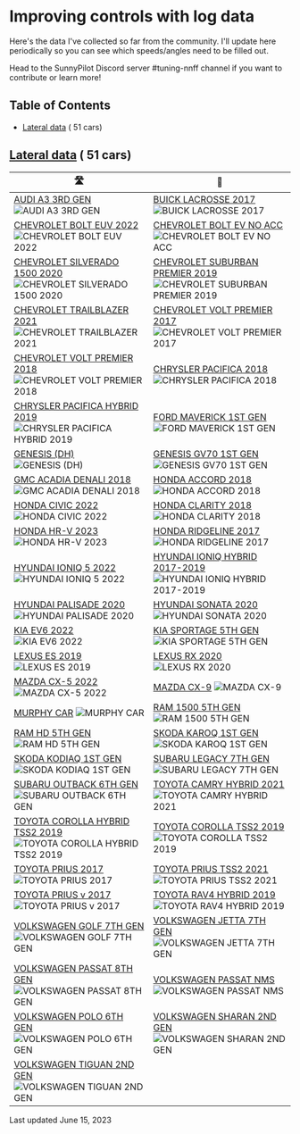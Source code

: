 # Improving controls with log data

Here's the data I've collected so far from the community. I'll update here periodically so you can see which speeds/angles need to be filled out.

Head to the SunnyPilot Discord server #tuning-nnff channel if you want to contribute or learn more!

## Table of Contents
- [Lateral data](#Lateral%20data) (      51 cars)


## [Lateral data](#Lateral%20data) (      51 cars)


| 🛣️ | 🚗 |
| --- | --- |
| [AUDI A3 3RD GEN](#AUDI%20A3%203RD%20GEN.png)  ![AUDI A3 3RD GEN](https://github.com/twilsonco/openpilot/blob/log-info/data/Lateral%20data/AUDI%20A3%203RD%20GEN.png?raw=true)| [BUICK LACROSSE 2017](#BUICK%20LACROSSE%202017.png)  ![BUICK LACROSSE 2017](https://github.com/twilsonco/openpilot/blob/log-info/data/Lateral%20data/BUICK%20LACROSSE%202017.png?raw=true)|
| [CHEVROLET BOLT EUV 2022](#CHEVROLET%20BOLT%20EUV%202022.png)  ![CHEVROLET BOLT EUV 2022](https://github.com/twilsonco/openpilot/blob/log-info/data/Lateral%20data/CHEVROLET%20BOLT%20EUV%202022.png?raw=true)| [CHEVROLET BOLT EV NO ACC](#CHEVROLET%20BOLT%20EV%20NO%20ACC.png)  ![CHEVROLET BOLT EV NO ACC](https://github.com/twilsonco/openpilot/blob/log-info/data/Lateral%20data/CHEVROLET%20BOLT%20EV%20NO%20ACC.png?raw=true)|
| [CHEVROLET SILVERADO 1500 2020](#CHEVROLET%20SILVERADO%201500%202020.png)  ![CHEVROLET SILVERADO 1500 2020](https://github.com/twilsonco/openpilot/blob/log-info/data/Lateral%20data/CHEVROLET%20SILVERADO%201500%202020.png?raw=true)| [CHEVROLET SUBURBAN PREMIER 2019](#CHEVROLET%20SUBURBAN%20PREMIER%202019.png)  ![CHEVROLET SUBURBAN PREMIER 2019](https://github.com/twilsonco/openpilot/blob/log-info/data/Lateral%20data/CHEVROLET%20SUBURBAN%20PREMIER%202019.png?raw=true)|
| [CHEVROLET TRAILBLAZER 2021](#CHEVROLET%20TRAILBLAZER%202021.png)  ![CHEVROLET TRAILBLAZER 2021](https://github.com/twilsonco/openpilot/blob/log-info/data/Lateral%20data/CHEVROLET%20TRAILBLAZER%202021.png?raw=true)| [CHEVROLET VOLT PREMIER 2017](#CHEVROLET%20VOLT%20PREMIER%202017.png)  ![CHEVROLET VOLT PREMIER 2017](https://github.com/twilsonco/openpilot/blob/log-info/data/Lateral%20data/CHEVROLET%20VOLT%20PREMIER%202017.png?raw=true)|
| [CHEVROLET VOLT PREMIER 2018](#CHEVROLET%20VOLT%20PREMIER%202018.png)  ![CHEVROLET VOLT PREMIER 2018](https://github.com/twilsonco/openpilot/blob/log-info/data/Lateral%20data/CHEVROLET%20VOLT%20PREMIER%202018.png?raw=true)| [CHRYSLER PACIFICA 2018](#CHRYSLER%20PACIFICA%202018.png)  ![CHRYSLER PACIFICA 2018](https://github.com/twilsonco/openpilot/blob/log-info/data/Lateral%20data/CHRYSLER%20PACIFICA%202018.png?raw=true)|
| [CHRYSLER PACIFICA HYBRID 2019](#CHRYSLER%20PACIFICA%20HYBRID%202019.png)  ![CHRYSLER PACIFICA HYBRID 2019](https://github.com/twilsonco/openpilot/blob/log-info/data/Lateral%20data/CHRYSLER%20PACIFICA%20HYBRID%202019.png?raw=true)| [FORD MAVERICK 1ST GEN](#FORD%20MAVERICK%201ST%20GEN.png)  ![FORD MAVERICK 1ST GEN](https://github.com/twilsonco/openpilot/blob/log-info/data/Lateral%20data/FORD%20MAVERICK%201ST%20GEN.png?raw=true)|
| [GENESIS (DH)](#GENESIS%20(DH).png)  ![GENESIS (DH)](https://github.com/twilsonco/openpilot/blob/log-info/data/Lateral%20data/GENESIS%20(DH).png?raw=true)| [GENESIS GV70 1ST GEN](#GENESIS%20GV70%201ST%20GEN.png)  ![GENESIS GV70 1ST GEN](https://github.com/twilsonco/openpilot/blob/log-info/data/Lateral%20data/GENESIS%20GV70%201ST%20GEN.png?raw=true)|
| [GMC ACADIA DENALI 2018](#GMC%20ACADIA%20DENALI%202018.png)  ![GMC ACADIA DENALI 2018](https://github.com/twilsonco/openpilot/blob/log-info/data/Lateral%20data/GMC%20ACADIA%20DENALI%202018.png?raw=true)| [HONDA ACCORD 2018](#HONDA%20ACCORD%202018.png)  ![HONDA ACCORD 2018](https://github.com/twilsonco/openpilot/blob/log-info/data/Lateral%20data/HONDA%20ACCORD%202018.png?raw=true)|
| [HONDA CIVIC 2022](#HONDA%20CIVIC%202022.png)  ![HONDA CIVIC 2022](https://github.com/twilsonco/openpilot/blob/log-info/data/Lateral%20data/HONDA%20CIVIC%202022.png?raw=true)| [HONDA CLARITY 2018](#HONDA%20CLARITY%202018.png)  ![HONDA CLARITY 2018](https://github.com/twilsonco/openpilot/blob/log-info/data/Lateral%20data/HONDA%20CLARITY%202018.png?raw=true)|
| [HONDA HR-V 2023](#HONDA%20HR-V%202023.png)  ![HONDA HR-V 2023](https://github.com/twilsonco/openpilot/blob/log-info/data/Lateral%20data/HONDA%20HR-V%202023.png?raw=true)| [HONDA RIDGELINE 2017](#HONDA%20RIDGELINE%202017.png)  ![HONDA RIDGELINE 2017](https://github.com/twilsonco/openpilot/blob/log-info/data/Lateral%20data/HONDA%20RIDGELINE%202017.png?raw=true)|
| [HYUNDAI IONIQ 5 2022](#HYUNDAI%20IONIQ%205%202022.png)  ![HYUNDAI IONIQ 5 2022](https://github.com/twilsonco/openpilot/blob/log-info/data/Lateral%20data/HYUNDAI%20IONIQ%205%202022.png?raw=true)| [HYUNDAI IONIQ HYBRID 2017-2019](#HYUNDAI%20IONIQ%20HYBRID%202017-2019.png)  ![HYUNDAI IONIQ HYBRID 2017-2019](https://github.com/twilsonco/openpilot/blob/log-info/data/Lateral%20data/HYUNDAI%20IONIQ%20HYBRID%202017-2019.png?raw=true)|
| [HYUNDAI PALISADE 2020](#HYUNDAI%20PALISADE%202020.png)  ![HYUNDAI PALISADE 2020](https://github.com/twilsonco/openpilot/blob/log-info/data/Lateral%20data/HYUNDAI%20PALISADE%202020.png?raw=true)| [HYUNDAI SONATA 2020](#HYUNDAI%20SONATA%202020.png)  ![HYUNDAI SONATA 2020](https://github.com/twilsonco/openpilot/blob/log-info/data/Lateral%20data/HYUNDAI%20SONATA%202020.png?raw=true)|
| [KIA EV6 2022](#KIA%20EV6%202022.png)  ![KIA EV6 2022](https://github.com/twilsonco/openpilot/blob/log-info/data/Lateral%20data/KIA%20EV6%202022.png?raw=true)| [KIA SPORTAGE 5TH GEN](#KIA%20SPORTAGE%205TH%20GEN.png)  ![KIA SPORTAGE 5TH GEN](https://github.com/twilsonco/openpilot/blob/log-info/data/Lateral%20data/KIA%20SPORTAGE%205TH%20GEN.png?raw=true)|
| [LEXUS ES 2019](#LEXUS%20ES%202019.png)  ![LEXUS ES 2019](https://github.com/twilsonco/openpilot/blob/log-info/data/Lateral%20data/LEXUS%20ES%202019.png?raw=true)| [LEXUS RX 2020](#LEXUS%20RX%202020.png)  ![LEXUS RX 2020](https://github.com/twilsonco/openpilot/blob/log-info/data/Lateral%20data/LEXUS%20RX%202020.png?raw=true)|
| [MAZDA CX-5 2022](#MAZDA%20CX-5%202022.png)  ![MAZDA CX-5 2022](https://github.com/twilsonco/openpilot/blob/log-info/data/Lateral%20data/MAZDA%20CX-5%202022.png?raw=true)| [MAZDA CX-9](#MAZDA%20CX-9.png)  ![MAZDA CX-9](https://github.com/twilsonco/openpilot/blob/log-info/data/Lateral%20data/MAZDA%20CX-9.png?raw=true)|
| [MURPHY CAR](#MURPHY%20CAR.png)  ![MURPHY CAR](https://github.com/twilsonco/openpilot/blob/log-info/data/Lateral%20data/MURPHY%20CAR.png?raw=true)| [RAM 1500 5TH GEN](#RAM%201500%205TH%20GEN.png)  ![RAM 1500 5TH GEN](https://github.com/twilsonco/openpilot/blob/log-info/data/Lateral%20data/RAM%201500%205TH%20GEN.png?raw=true)|
| [RAM HD 5TH GEN](#RAM%20HD%205TH%20GEN.png)  ![RAM HD 5TH GEN](https://github.com/twilsonco/openpilot/blob/log-info/data/Lateral%20data/RAM%20HD%205TH%20GEN.png?raw=true)| [SKODA KAROQ 1ST GEN](#SKODA%20KAROQ%201ST%20GEN.png)  ![SKODA KAROQ 1ST GEN](https://github.com/twilsonco/openpilot/blob/log-info/data/Lateral%20data/SKODA%20KAROQ%201ST%20GEN.png?raw=true)|
| [SKODA KODIAQ 1ST GEN](#SKODA%20KODIAQ%201ST%20GEN.png)  ![SKODA KODIAQ 1ST GEN](https://github.com/twilsonco/openpilot/blob/log-info/data/Lateral%20data/SKODA%20KODIAQ%201ST%20GEN.png?raw=true)| [SUBARU LEGACY 7TH GEN](#SUBARU%20LEGACY%207TH%20GEN.png)  ![SUBARU LEGACY 7TH GEN](https://github.com/twilsonco/openpilot/blob/log-info/data/Lateral%20data/SUBARU%20LEGACY%207TH%20GEN.png?raw=true)|
| [SUBARU OUTBACK 6TH GEN](#SUBARU%20OUTBACK%206TH%20GEN.png)  ![SUBARU OUTBACK 6TH GEN](https://github.com/twilsonco/openpilot/blob/log-info/data/Lateral%20data/SUBARU%20OUTBACK%206TH%20GEN.png?raw=true)| [TOYOTA CAMRY HYBRID 2021](#TOYOTA%20CAMRY%20HYBRID%202021.png)  ![TOYOTA CAMRY HYBRID 2021](https://github.com/twilsonco/openpilot/blob/log-info/data/Lateral%20data/TOYOTA%20CAMRY%20HYBRID%202021.png?raw=true)|
| [TOYOTA COROLLA HYBRID TSS2 2019](#TOYOTA%20COROLLA%20HYBRID%20TSS2%202019.png)  ![TOYOTA COROLLA HYBRID TSS2 2019](https://github.com/twilsonco/openpilot/blob/log-info/data/Lateral%20data/TOYOTA%20COROLLA%20HYBRID%20TSS2%202019.png?raw=true)| [TOYOTA COROLLA TSS2 2019](#TOYOTA%20COROLLA%20TSS2%202019.png)  ![TOYOTA COROLLA TSS2 2019](https://github.com/twilsonco/openpilot/blob/log-info/data/Lateral%20data/TOYOTA%20COROLLA%20TSS2%202019.png?raw=true)|
| [TOYOTA PRIUS 2017](#TOYOTA%20PRIUS%202017.png)  ![TOYOTA PRIUS 2017](https://github.com/twilsonco/openpilot/blob/log-info/data/Lateral%20data/TOYOTA%20PRIUS%202017.png?raw=true)| [TOYOTA PRIUS TSS2 2021](#TOYOTA%20PRIUS%20TSS2%202021.png)  ![TOYOTA PRIUS TSS2 2021](https://github.com/twilsonco/openpilot/blob/log-info/data/Lateral%20data/TOYOTA%20PRIUS%20TSS2%202021.png?raw=true)|
| [TOYOTA PRIUS v 2017](#TOYOTA%20PRIUS%20v%202017.png)  ![TOYOTA PRIUS v 2017](https://github.com/twilsonco/openpilot/blob/log-info/data/Lateral%20data/TOYOTA%20PRIUS%20v%202017.png?raw=true)| [TOYOTA RAV4 HYBRID 2019](#TOYOTA%20RAV4%20HYBRID%202019.png)  ![TOYOTA RAV4 HYBRID 2019](https://github.com/twilsonco/openpilot/blob/log-info/data/Lateral%20data/TOYOTA%20RAV4%20HYBRID%202019.png?raw=true)|
| [VOLKSWAGEN GOLF 7TH GEN](#VOLKSWAGEN%20GOLF%207TH%20GEN.png)  ![VOLKSWAGEN GOLF 7TH GEN](https://github.com/twilsonco/openpilot/blob/log-info/data/Lateral%20data/VOLKSWAGEN%20GOLF%207TH%20GEN.png?raw=true)| [VOLKSWAGEN JETTA 7TH GEN](#VOLKSWAGEN%20JETTA%207TH%20GEN.png)  ![VOLKSWAGEN JETTA 7TH GEN](https://github.com/twilsonco/openpilot/blob/log-info/data/Lateral%20data/VOLKSWAGEN%20JETTA%207TH%20GEN.png?raw=true)|
| [VOLKSWAGEN PASSAT 8TH GEN](#VOLKSWAGEN%20PASSAT%208TH%20GEN.png)  ![VOLKSWAGEN PASSAT 8TH GEN](https://github.com/twilsonco/openpilot/blob/log-info/data/Lateral%20data/VOLKSWAGEN%20PASSAT%208TH%20GEN.png?raw=true)| [VOLKSWAGEN PASSAT NMS](#VOLKSWAGEN%20PASSAT%20NMS.png)  ![VOLKSWAGEN PASSAT NMS](https://github.com/twilsonco/openpilot/blob/log-info/data/Lateral%20data/VOLKSWAGEN%20PASSAT%20NMS.png?raw=true)|
| [VOLKSWAGEN POLO 6TH GEN](#VOLKSWAGEN%20POLO%206TH%20GEN.png)  ![VOLKSWAGEN POLO 6TH GEN](https://github.com/twilsonco/openpilot/blob/log-info/data/Lateral%20data/VOLKSWAGEN%20POLO%206TH%20GEN.png?raw=true)| [VOLKSWAGEN SHARAN 2ND GEN](#VOLKSWAGEN%20SHARAN%202ND%20GEN.png)  ![VOLKSWAGEN SHARAN 2ND GEN](https://github.com/twilsonco/openpilot/blob/log-info/data/Lateral%20data/VOLKSWAGEN%20SHARAN%202ND%20GEN.png?raw=true)|
| [VOLKSWAGEN TIGUAN 2ND GEN](#VOLKSWAGEN%20TIGUAN%202ND%20GEN.png)  ![VOLKSWAGEN TIGUAN 2ND GEN](https://github.com/twilsonco/openpilot/blob/log-info/data/Lateral%20data/VOLKSWAGEN%20TIGUAN%202ND%20GEN.png?raw=true)
Last updated June 15, 2023
